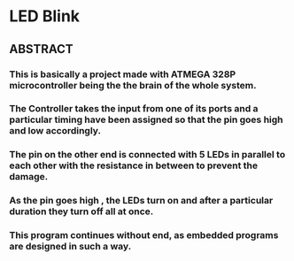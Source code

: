 # LED Blink

## ABSTRACT

### This is basically a project made with ATMEGA 328P microcontroller being the the brain of the whole system.
### The Controller takes the input from one of its ports and a particular timing have been assigned so that the pin goes high and low accordingly.
### The pin on the other end is connected with 5 LEDs in parallel to each other with the resistance in between to prevent the damage.
### As the pin goes high , the LEDs turn on and after a particular duration they turn off all at once. 
### This program continues without end, as embedded programs are designed in such a way.
